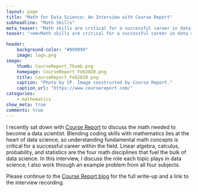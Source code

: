 ```yaml
---
layout: page
title: "Math for Data Science: An Interview with Course Report"
subheadline: "Math Skills"
meta_teaser: "Math skills are critical for a successful career in data science. Find out why in this interview with Course Report."
teaser: "<em>Math skills are critical for a successful career in data science. Find out why in this interview with Course Report.</em>"

header:
    background-color: "#999999"
    image: logo.png
image:
    thumb: CourseReport_Thumb.png
    homepage: CourseReport_Feb2020.png
    title: CourseReport_Feb2020.png
    caption: "Photo by CP. Image constructed by Course Report."
    caption_url: "https://www.coursereport.com/"
categories:
    - mathematics
show_meta: true
comments: true
---
```

<!--more-->


I recently sat down with [Course Report][1] to discuss the math needed to become a data scientist.  Blending coding skills with mathematics lies at the heart of data science, so understanding fundamental math concepts is critical for a successful career within the field.  Linear algebra, calculus, probability, and statistics are the four math disciplines that fuel the bulk of data science.  In this interview, I discuss the role each topic plays in data science; I also work through an example problem from all four subjects.


Please continue to the [Course Report blog][2] for the full write-up and a link to the interview recording.


[1]: https://www.coursereport.com/
[2]: https://www.coursereport.com/blog/math-for-data-science-with-metis